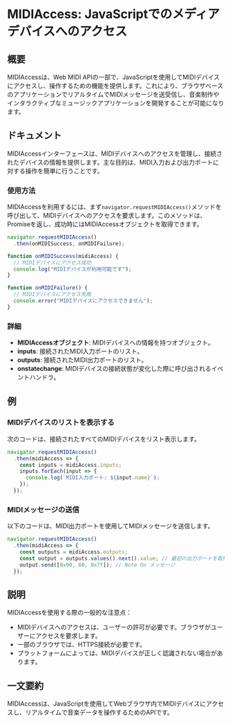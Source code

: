 <!--
Meta Description: # MIDIAccess: JavaScriptでのメディアデバイスへのアクセス ## 概要 MIDIAccessは、Web MIDI APIの一部で、JavaScriptを使用してMIDIデバイスにアクセスし、操作するための機能を提供します。これにより、ブラウザベースのアプリケーションでリアルタイ...
Meta Keywords: midiaccess, navigator, requestmidiaccess, inputs, outputs
-->

# MIDIAccess: JavaScriptでのメディアデバイスへのアクセス

## 概要
MIDIAccessは、Web MIDI APIの一部で、JavaScriptを使用してMIDIデバイスにアクセスし、操作するための機能を提供します。これにより、ブラウザベースのアプリケーションでリアルタイムでMIDIメッセージを送受信し、音楽制作やインタラクティブなミュージックアプリケーションを開発することが可能になります。

## ドキュメント
MIDIAccessインターフェースは、MIDIデバイスへのアクセスを管理し、接続されたデバイスの情報を提供します。主な目的は、MIDI入力および出力ポートに対する操作を簡単に行うことです。

### 使用方法
MIDIAccessを利用するには、まず`navigator.requestMIDIAccess()`メソッドを呼び出して、MIDIデバイスへのアクセスを要求します。このメソッドは、Promiseを返し、成功時にはMIDIAccessオブジェクトを取得できます。

```javascript
navigator.requestMIDIAccess()
  .then(onMIDISuccess, onMIDIFailure);

function onMIDISuccess(midiAccess) {
  // MIDIデバイスにアクセス成功
  console.log("MIDIデバイスが利用可能です");
}

function onMIDIFailure() {
  // MIDIデバイスにアクセス失敗
  console.error("MIDIデバイスにアクセスできません");
}
```

### 詳細
- **MIDIAccessオブジェクト**: MIDIデバイスへの情報を持つオブジェクト。
- **inputs**: 接続されたMIDI入力ポートのリスト。
- **outputs**: 接続されたMIDI出力ポートのリスト。
- **onstatechange**: MIDIデバイスの接続状態が変化した際に呼び出されるイベントハンドラ。

## 例
### MIDIデバイスのリストを表示する
次のコードは、接続されたすべてのMIDIデバイスをリスト表示します。

```javascript
navigator.requestMIDIAccess()
  .then(midiAccess => {
    const inputs = midiAccess.inputs;
    inputs.forEach(input => {
      console.log(`MIDI入力ポート: ${input.name}`);
    });
  });
```

### MIDIメッセージの送信
以下のコードは、MIDI出力ポートを使用してMIDIメッセージを送信します。

```javascript
navigator.requestMIDIAccess()
  .then(midiAccess => {
    const outputs = midiAccess.outputs;
    const output = outputs.values().next().value; // 最初の出力ポートを取得
    output.send([0x90, 60, 0x7f]); // Note On メッセージ
  });
```

## 説明
MIDIAccessを使用する際の一般的な注意点：
- MIDIデバイスへのアクセスは、ユーザーの許可が必要です。ブラウザがユーザーにアクセスを要求します。
- 一部のブラウザでは、HTTPS接続が必要です。
- プラットフォームによっては、MIDIデバイスが正しく認識されない場合があります。

## 一文要約
MIDIAccessは、JavaScriptを使用してWebブラウザ内でMIDIデバイスにアクセスし、リアルタイムで音楽データを操作するためのAPIです。